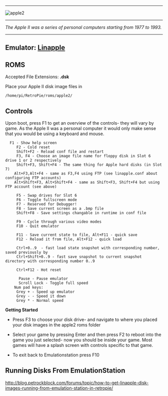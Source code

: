 ***
![apple2](https://cloud.githubusercontent.com/assets/10035308/12186640/04d5acd4-b562-11e5-946c-44b06c75ef3c.png)
***
_The Apple II was a series of personal computers starting from 1977 to 1993._
***


## Emulator: [Linapple](http://sourceforge.net/projects/linapple/)

## ROMS
Accepted File Extensions: **.dsk**

Place your Apple II disk image files in
```shell
/home/pi/RetroPie/roms/apple2/
```
## Controls
Upon boot, press F1 to get an overview of the controls- they will vary by game. As the Apple II was a personal computer it would only make sense that you would be using a keyboard and mouse.

```shell
  F1 - Show help screen
     F2 - Cold reset
     Shift+F2 - Reload conf file and restart
     F3, F4 - Choose an image file name for floppy disk in Slot 6 drive 1 or 2 respectively
     Shift+F3, Shift+F4 - The same thing for Apple hard disks (in Slot 7)
	Alt+F3,Alt+F4 - same as F3,F4 using FTP (see linapple.conf about configuring FTP accounts)
	Alt+Shift+F3, Alt+Shift+F4 - same as Shift+F3, Shift+F4 but using FTP account (see above)

     F5 - Swap drives for Slot 6
     F6 - Toggle fullscreen mode
     F7 - Reserved for Debugger!
     F8 - Save current screen as a .bmp file
     Shift+F8 - Save settings changable in runtime in conf file
     
     F9 - Cycle through various video modes
     F10 - Quit emulator

     F11 - Save current state to file, Alt+F11 - quick save
     F12 - Reload it from file, Alt+F12 - quick load

     Ctrl+0..9	- fast load state snapshot with corresponding number, saved previously by
     Ctrl+Shift+0..9 - fast save snapshot to current snapshot directory with corresponding number 0..9

     Ctrl+F12 - Hot reset

      Pause - Pause emulator
      Scroll Lock - Toggle full speed
    Num pad keys:
     Grey + - Speed up emulator
     Grey - - Speed it down
     Grey * - Normal speed
```

**Getting Started**

* Press F3 to choose your disk drive- and navigate to where you placed your disk images in the apple2 roms folder

* Select your game by pressing Enter and then press F2 to reboot into the game you just selected- now you should be inside your game. Most games will have a splash screen with controls specific to that game. 

* To exit back to Emulationstation press F10 

## Running Disks From EmulationStation

http://blog.petrockblock.com/forums/topic/how-to-get-linapple-disk-images-running-from-emulation-station-in-retropie/